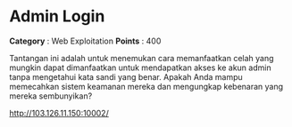 # Admin Login

**Category** : Web Exploitation
**Points** : 400

Tantangan ini adalah untuk menemukan cara memanfaatkan celah yang mungkin dapat dimanfaatkan untuk mendapatkan akses ke akun admin tanpa mengetahui kata sandi yang benar. Apakah Anda mampu memecahkan sistem keamanan mereka dan mengungkap kebenaran yang mereka sembunyikan?

http://103.126.11.150:10002/





